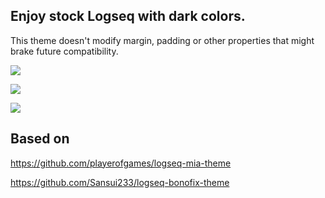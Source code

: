 ## Enjoy stock Logseq with dark colors.

This theme doesn't modify margin, padding or other properties that might brake future compatibility.

![](https://i.imgur.com/hiWFVwi.png)

![](https://i.imgur.com/gMGTQkL.png)

![](https://i.imgur.com/Ou3GKUs.png)

## Based on

https://github.com/playerofgames/logseq-mia-theme

https://github.com/Sansui233/logseq-bonofix-theme
